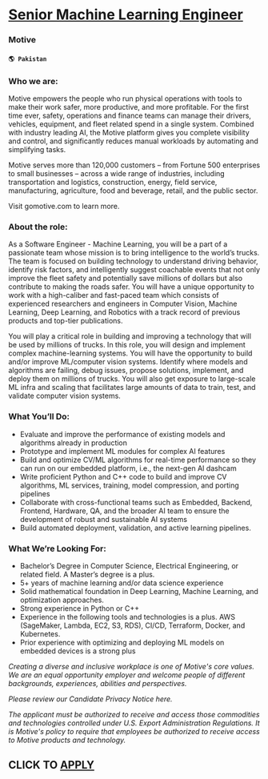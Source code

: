 # [Senior Machine Learning Engineer](https://www.remotewlb.com/apply/senior-machine-learning-engineer-83152)  
### Motive  
#### `🌎 Pakistan`  

### Who we are:

Motive empowers the people who run physical operations with tools to make their work safer, more productive, and more profitable. For the first time ever, safety, operations and finance teams can manage their drivers, vehicles, equipment, and fleet related spend in a single system. Combined with industry leading AI, the Motive platform gives you complete visibility and control, and significantly reduces manual workloads by automating and simplifying tasks.

Motive serves more than 120,000 customers – from Fortune 500 enterprises to small businesses – across a wide range of industries, including transportation and logistics, construction, energy, field service, manufacturing, agriculture, food and beverage, retail, and the public sector.

Visit gomotive.com to learn more.

### About the role:

As a Software Engineer - Machine Learning, you will be a part of a passionate team whose mission is to bring intelligence to the world’s trucks. The team is focused on building technology to understand driving behavior, identify risk factors, and intelligently suggest coachable events that not only improve the fleet safety and potentially save millions of dollars but also contribute to making the roads safer. You will have a unique opportunity to work with a high-caliber and fast-paced team which consists of experienced researchers and engineers in Computer Vision, Machine Learning, Deep Learning, and Robotics with a track record of previous products and top-tier publications.

You will play a critical role in building and improving a technology that will be used by millions of trucks. In this role, you will design and implement complex machine-learning systems. You will have the opportunity to build and/or improve ML/computer vision systems. Identify where models and algorithms are failing, debug issues, propose solutions, implement, and deploy them on millions of trucks. You will also get exposure to large-scale ML infra and scaling that facilitates large amounts of data to train, test, and validate computer vision systems.

### What You’ll Do:

  * Evaluate and improve the performance of existing models and algorithms already in production
  * Prototype and implement ML modules for complex AI features
  * Build and optimize CV/ML algorithms for real-time performance so they can run on our embedded platform, i.e., the next-gen AI dashcam
  * Write proficient Python and C++ code to build and improve CV algorithms, ML services, training, model compression, and porting pipelines
  * Collaborate with cross-functional teams such as Embedded, Backend, Frontend, Hardware, QA, and the broader AI team to ensure the development of robust and sustainable AI systems
  * Build automated deployment, validation, and active learning pipelines.

### What We’re Looking For:

  * Bachelor’s Degree in Computer Science, Electrical Engineering, or related field. A Master’s degree is a plus. 
  * 5+ years of machine learning and/or data science experience
  * Solid mathematical foundation in Deep Learning, Machine Learning, and optimization approaches.
  * Strong experience in Python or C++
  * Experience in the following tools and technologies is a plus. AWS (SageMaker, Lambda, EC2, S3, RDS), CI/CD, Terraform, Docker, and Kubernetes.
  * Prior experience with optimizing and deploying ML models on embedded devices is a strong plus

 _Creating a diverse and inclusive workplace is one of Motive's core values. We are an equal opportunity employer and welcome people of different backgrounds, experiences, abilities and perspectives._

 _Please review our Candidate Privacy Notice here._

 _The applicant must be authorized to receive and access those commodities and technologies controlled under U.S. Export Administration Regulations. It is Motive's policy to require that employees be authorized to receive access to Motive products and technology._

  
## CLICK TO [APPLY](https://www.remotewlb.com/apply/senior-machine-learning-engineer-83152)

